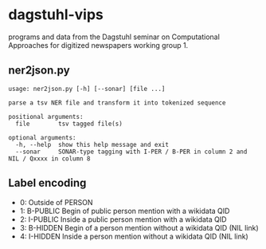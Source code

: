 # dagstuhl-vips
programs and data from the Dagstuhl seminar on Computational Approaches for digitized newspapers working group 1.

## ner2json.py
```
usage: ner2json.py [-h] [--sonar] [file ...]

parse a tsv NER file and transform it into tokenized sequence

positional arguments:
  file        tsv tagged file(s)

optional arguments:
  -h, --help  show this help message and exit
  --sonar     SONAR-type tagging with I-PER / B-PER in column 2 and NIL / Qxxxx in column 8
```


## Label encoding
 - 0: Outside of PERSON
 - 1: B-PUBLIC Begin of public person mention with a wikidata QID
 - 2: I-PUBLIC Inside a public person mention with a wikidata QID
 - 3: B-HIDDEN Begin of a person mention without a wikidata QID (NIL link)
 - 4: I-HIDDEN Inside a person mention without a wikidata QID (NIL link)
 
